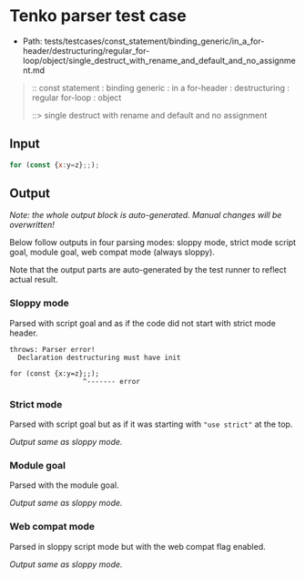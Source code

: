 # Tenko parser test case

- Path: tests/testcases/const_statement/binding_generic/in_a_for-header/destructuring/regular_for-loop/object/single_destruct_with_rename_and_default_and_no_assignment.md

> :: const statement : binding generic : in a for-header : destructuring : regular for-loop : object
>
> ::> single destruct with rename and default and no assignment

## Input

`````js
for (const {x:y=z};;);
`````

## Output

_Note: the whole output block is auto-generated. Manual changes will be overwritten!_

Below follow outputs in four parsing modes: sloppy mode, strict mode script goal, module goal, web compat mode (always sloppy).

Note that the output parts are auto-generated by the test runner to reflect actual result.

### Sloppy mode

Parsed with script goal and as if the code did not start with strict mode header.

`````
throws: Parser error!
  Declaration destructuring must have init

for (const {x:y=z};;);
                  ^------- error
`````

### Strict mode

Parsed with script goal but as if it was starting with `"use strict"` at the top.

_Output same as sloppy mode._

### Module goal

Parsed with the module goal.

_Output same as sloppy mode._

### Web compat mode

Parsed in sloppy script mode but with the web compat flag enabled.

_Output same as sloppy mode._
